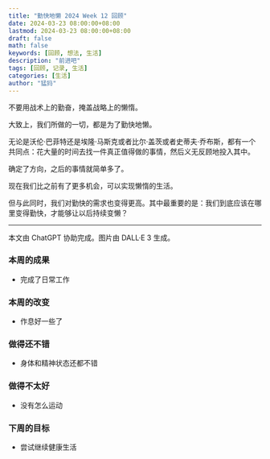 ```yaml
---
title: "勤快地懒 2024 Week 12 回顾"
date: 2024-03-23 08:00:00+08:00
lastmod: 2024-03-23 08:00:00+08:00
draft: false
math: false
keywords: [回顾, 想法, 生活]
description: "前进吧"
tags: [回顾, 记录, 生活]
categories: [生活]
author: "猛犸"
---
```


不要用战术上的勤奋，掩盖战略上的懒惰。

大致上，我们所做的一切，都是为了勤快地懒。

无论是沃伦·巴菲特还是埃隆·马斯克或者比尔·盖茨或者史蒂夫·乔布斯，都有一个共同点：花大量的时间去找一件真正值得做的事情，然后义无反顾地投入其中。

确定了方向，之后的事情就简单多了。

现在我们比之前有了更多机会，可以实现懒惰的生活。

但与此同时，我们对勤快的需求也变得更高。其中最重要的是：我们到底应该在哪里变得勤快，才能够让以后持续变懒？

---

本文由 ChatGPT 协助完成。图片由 DALL·E 3 生成。

### 本周的成果

- 完成了日常工作

### 本周的改变

- 作息好一些了

### 做得还不错

- 身体和精神状态还都不错

### 做得不太好

- 没有怎么运动

### 下周的目标

- 尝试继续健康生活
